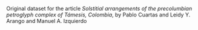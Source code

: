 Original dataset for the article *Solstitial arrangements of the precolumbian petroglyph complex of Támesis, Colombia*, by Pablo Cuartas and Leidy Y. Arango and Manuel A. Izquierdo
